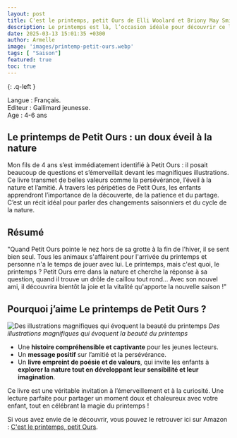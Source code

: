 ```yaml
---
layout: post
title: C'est le printemps, petit Ours de Elli Woolard et Briony May Smith
description: Le printemps est là, l’occasion idéale pour découvrir ce livre. En partageant cette lecture avec mon fils, j’ai adoré voir son émerveillement et ses nombreuses questions sur la nature qui s’éveille. Ce livre invite à observer le monde qui change, entre découvertes et petits dangers, comme les loups !
date: 2025-03-13 15:01:35 +0300
author: Armelle
image: 'images/printemp-petit-ours.webp'
tags: [ "Saison"]
featured: true
toc: true
---
```

{: .q-left }

Langue : Français.       
Editeur : Gallimard jeunesse.    
Age : 4-6 ans

## Le printemps de Petit Ours : un doux éveil à la nature

Mon fils de 4 ans s’est immédiatement identifié à Petit Ours : il posait beaucoup de questions et s’émerveillait devant les magnifiques illustrations. Ce livre transmet de belles valeurs comme la persévérance, l’éveil à la nature et l’amitié.
À travers les péripéties de Petit Ours, les enfants apprendront l’importance de la découverte, de la patience et du partage. C’est un récit idéal pour parler des changements saisonniers et du cycle de la nature.

## Résumé

"Quand Petit Ours pointe le nez hors de sa grotte à la fin de l'hiver, il se sent bien seul. Tous les animaux s'affairent pour l'arrivée du printemps et personne n'a le temps de jouer avec lui. Le printemps, mais c'est quoi, le printemps ? Petit Ours erre dans la nature et cherche la réponse à sa question, quand il trouve un drôle de caillou tout rond... Avec son nouvel ami, il découvrira bientôt la joie et la vitalité qu'apporte la nouvelle saison !"

## Pourquoi j’aime Le printemps de Petit Ours ?

![Des illustrations magnifiques qui évoquent la beauté du printemps]({{site.baseurl}}/images/cest-le-printemps-petit-ours-int.jpg)
*Des illustrations magnifiques qui évoquent la beauté du printemps*

- Une **histoire compréhensible et captivante** pour les jeunes lecteurs.
- Un **message positif** sur l’amitié et la persévérance.
- Un **livre empreint de poésie et de valeurs**, qui invite les enfants à **explorer la nature tout en développant leur sensibilité et leur imagination**.

Ce livre est une véritable invitation à l’émerveillement et à la curiosité. Une lecture parfaite pour partager un moment doux et chaleureux avec votre enfant, tout en célébrant la magie du printemps !    

Si vous avez envie de le découvrir, vous pouvez le retrouver ici sur Amazon : [C'est le printemps, petit Ours](https://amzn.to/41QgOi0).